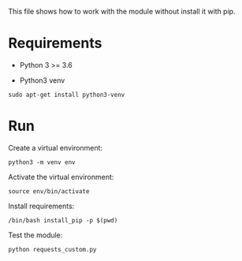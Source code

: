 This file shows how to work with the module without install it with pip.

# Requirements

- Python 3 >= 3.6

- Python3 venv

~~~
sudo apt-get install python3-venv
~~~

# Run

Create a virtual environment:

~~~
python3 -m venv env
~~~

Activate the virtual environment:

~~~
source env/bin/activate
~~~

Install requirements:

~~~
/bin/bash install_pip -p $(pwd)
~~~

Test the module:

~~~
python requests_custom.py
~~~
